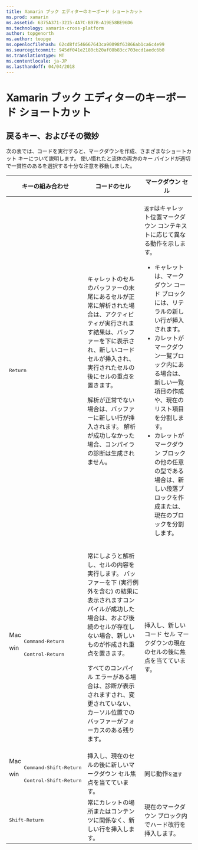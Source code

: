 ```yaml
---
title: Xamarin ブック エディターのキーボード ショートカット
ms.prod: xamarin
ms.assetid: 6375A371-3215-4A7C-B97B-A19E58BE96D6
ms.technology: xamarin-cross-platform
author: topgenorth
ms.author: toopge
ms.openlocfilehash: 62cd8fd546667643ca90098f63866ab1ca6c4e99
ms.sourcegitcommit: 945df041e2180cb20af08b83cc703ecd1aedc6b0
ms.translationtype: MT
ms.contentlocale: ja-JP
ms.lasthandoff: 04/04/2018
---
```

# <a name="xamarin-workbooks-editor-keyboard-shortcuts"></a>Xamarin ブック エディターのキーボード ショートカット

## <a name="the-return-key-and-its-nuances"></a>戻るキー、およびその微妙

次の表では、コードを実行すると、マークダウンを作成、さまざまなショートカット キーについて説明します。 使い慣れたと流体の両方のキー バインドが適切で一貫性のあるを選択する十分な注意を移動しました。

|キーの組み合わせ|コードのセル|マークダウン セル|
|--- |--- |--- |
|<kbd>Return</kbd>|<p>キャレットのセルのバッファーの末尾にあるセルが正常に解析された場合は、アクティビティが実行されます結果は、バッファーを下に表示され、新しいコード セルが挿入され、実行されたセルの後にセルの重点を置きます。</p><p>解析が正常でない場合は、バッファーに新しい行が挿入されます。 解析が成功しなかった場合、コンパイラの診断は生成されません。</p>|<p><kbd>返す</kbd>はキャレット位置マークダウン コンテキストに応じて異なる動作を示します。</p><ul><li>キャレットは、マークダウン コード ブロックには、リテラルの新しい行が挿入されます。</li><li>カレットがマークダウン一覧ブロック内にある場合は、新しい一覧項目の作成や、現在のリスト項目を分割します。</li><li>カレットがマークダウン ブロックの他の任意の型である場合は、新しい段落ブロックを作成または、現在のブロックを分割します。</li></ul>|
|<dl><dt>Mac</dt><dd><kbd>Command‑Return</kbd></dd><dt>win</dt><dd><kbd>Control‑Return</kbd></dd></dl>|<p>常にしようと解析し、セルの内容を実行します。 バッファーを下 (実行例外を含む) の結果に表示されますコンパイルが成功した場合は、および後続のセルが存在しない場合、新しいものが作成され重点を置きます。</p><p>すべてのコンパイル エラーがある場合は、診断が表示されますされ、変更されていない、カーソル位置でのバッファーがフォーカスのある残ります。</p>|挿入し、新しいコード セル マークダウンの現在のセルの後に焦点を当てています。|
|<dl><dt>Mac</dt><dd><kbd>Command‑Shift‑Return</kbd><dd><dt>win</dt><dd><kbd>Control‑Shift‑Return</kbd></dd></dl>|挿入し、現在のセルの後に新しいマークダウン セル焦点を当てています。|同じ動作<kbd>を返す</kbd>|
|<kbd>Shift‑Return</kbd>|常にカレットの場所またはコンテンツに関係なく、新しい行を挿入します。|現在のマークダウン ブロック内でハード改行を挿入します。|
